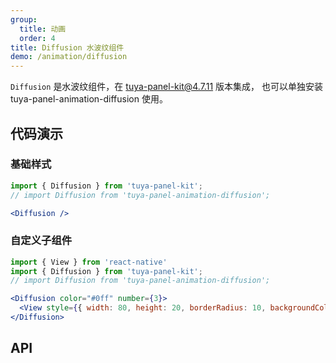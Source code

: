 ```yaml
---
group:
  title: 动画
  order: 4
title: Diffusion 水波纹组件
demo: /animation/diffusion
---
```


<Desc>

`Diffusion` 是水波纹组件，在 tuya-panel-kit@4.7.11 版本集成， 也可以单独安装 tuya-panel-animation-diffusion 使用。

</Desc>

## 代码演示

### 基础样式

```jsx
import { Diffusion } from 'tuya-panel-kit';
// import Diffusion from 'tuya-panel-animation-diffusion';

<Diffusion />
```

### 自定义子组件

```jsx
import { View } from 'react-native'
import { Diffusion } from 'tuya-panel-kit';
// import Diffusion from 'tuya-panel-animation-diffusion';

<Diffusion color="#0ff" number={3}>
  <View style={{ width: 80, height: 20, borderRadius: 10, backgroundColor: '#0ff' }} />
</Diffusion>
```

## API 

<API src="../../../node_modules/tuya-panel-animation-diffusion/lib/index.d.ts" exports='["Diffusion"]'>
